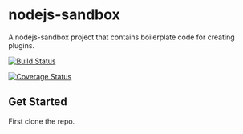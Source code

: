 # nodejs-sandbox
A nodejs-sandbox project that contains boilerplate code for creating plugins.




[![Build Status](https://travis-ci.org/jonniespratley/nodejs-sandbox.svg?branch=develop)](https://travis-ci.org/jonniespratley/nodejs-sandbox)



[![Coverage Status](https://coveralls.io/repos/github/jonniespratley/nodejs-sandbox/badge.svg?branch=develop)](https://coveralls.io/github/jonniespratley/nodejs-sandbox?branch=develop)




## Get Started
First clone the repo.